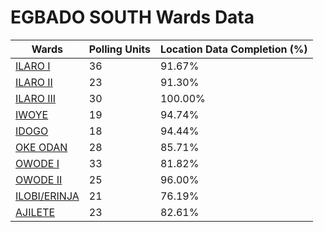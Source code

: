 
# EGBADO SOUTH Wards Data

| Wards | Polling Units | Location Data Completion (%) |
| ---- | ----- | ------- |
| [ILARO  I](./wards/17321-ilaro-i) | 36 | 91.67% |
| [ILARO  II](./wards/17322-ilaro-ii) | 23 | 91.30% |
| [ILARO  III](./wards/17323-ilaro-iii) | 30 | 100.00% |
| [IWOYE](./wards/17324-iwoye) | 19 | 94.74% |
| [IDOGO](./wards/17325-idogo) | 18 | 94.44% |
| [OKE ODAN](./wards/17326-oke-odan) | 28 | 85.71% |
| [OWODE I](./wards/17327-owode-i) | 33 | 81.82% |
| [OWODE II](./wards/17328-owode-ii) | 25 | 96.00% |
| [ILOBI/ERINJA](./wards/17329-ilobi/erinja) | 21 | 76.19% |
| [AJILETE](./wards/17330-ajilete) | 23 | 82.61% |




